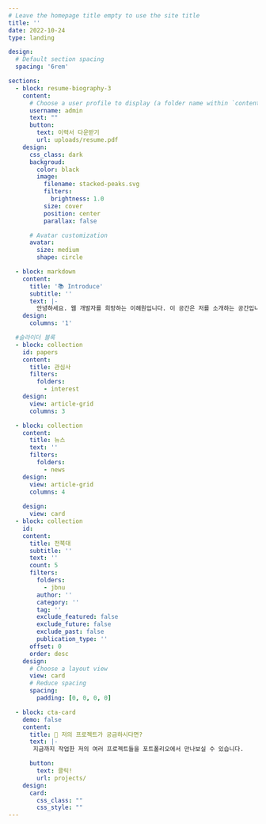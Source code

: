 ```yaml
---
# Leave the homepage title empty to use the site title
title: ''
date: 2022-10-24
type: landing

design:
  # Default section spacing
  spacing: '6rem'

sections:
  - block: resume-biography-3
    content:
      # Choose a user profile to display (a folder name within `content/authors/`)
      username: admin
      text: ""
      button:
        text: 이력서 다운받기
        url: uploads/resume.pdf
    design:
      css_class: dark
      backgroud:
        color: black
        image:
          filename: stacked-peaks.svg
          filters:
            brightness: 1.0
          size: cover
          position: center
          parallax: false

      # Avatar customization
      avatar:
        size: medium
        shape: circle

  - block: markdown
    content:
      title: '📚 Introduce'
      subtitle: ''
      text: |-
        안녕하세요. 웹 개발자를 희망하는 이헤원입니다. 이 공간은 저를 소개하는 공간입니다. 해당 사이트에서는 저의 기본적인 개인정보 외에도 제가 했던 포로젝트와 최근 트렌드 소식까지 만나보실 수 있습니다. 편하게 둘러보세요!
    design:
      columns: '1'

  #슬라이더 블록
  - block: collection
    id: papers
    content:
      title: 관심사
      filters:
        folders:
          - interest
    design:
      view: article-grid 
      columns: 3

  - block: collection
    content:
      title: 뉴스
      text: ''
      filters:
        folders:
          - news     
    design:
      view: article-grid
      columns: 4
          
    design:
      view: card
  - block: collection
    id: 
    content:
      title: 전북대
      subtitle: ''
      text: ''
      count: 5
      filters:
        folders: 
          - jbnu
        author: ''
        category: ''
        tag: ''
        exclude_featured: false
        exclude_future: false
        exclude_past: false
        publication_type: ''
      offset: 0
      order: desc
    design:
      # Choose a layout view
      view: card
      # Reduce spacing
      spacing:
        padding: [0, 0, 0, 0]

  - block: cta-card
    demo: false
    content:
      title: 🚀 저의 프로젝트가 궁금하시다면?
      text: |-
       지금까지 작업한 저의 여러 프로젝트들을 포트폴리오에서 만나보실 수 있습니다. 

      button:
        text: 클릭!
        url: projects/
    design:
      card:
        css_class: ""
        css_style: ""
---
```

